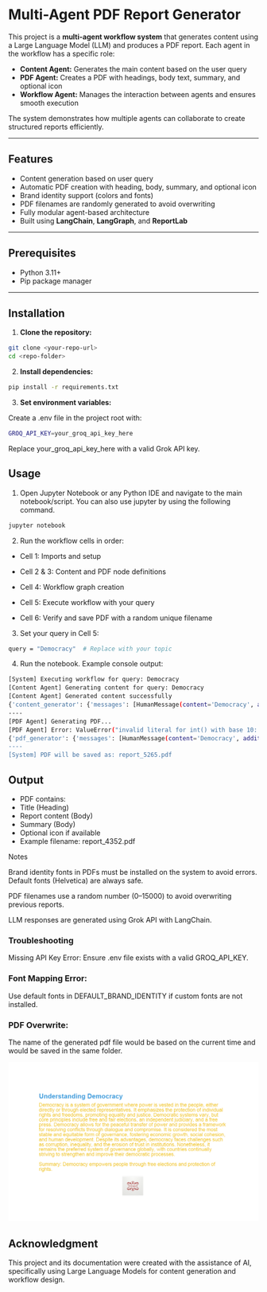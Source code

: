 # Multi-Agent PDF Report Generator

This project is a **multi-agent workflow system** that generates content using a Large Language Model (LLM) and produces a PDF report. Each agent in the workflow has a specific role:

- **Content Agent:** Generates the main content based on the user query  
- **PDF Agent:** Creates a PDF with headings, body text, summary, and optional icon  
- **Workflow Agent:** Manages the interaction between agents and ensures smooth execution  

The system demonstrates how multiple agents can collaborate to create structured reports efficiently.

---

## Features

- Content generation based on user query
- Automatic PDF creation with heading, body, summary, and optional icon
- Brand identity support (colors and fonts)
- PDF filenames are randomly generated to avoid overwriting
- Fully modular agent-based architecture
- Built using **LangChain**, **LangGraph**, and **ReportLab**

---

## Prerequisites

- Python 3.11+
- Pip package manager

---

## Installation

1. **Clone the repository:**

```bash
git clone <your-repo-url>
cd <repo-folder>
```

2. **Install dependencies:**

```bash
pip install -r requirements.txt
```

3. **Set environment variables:**

Create a .env file in the project root with:
```bash
GROQ_API_KEY=your_groq_api_key_here
```
Replace your_groq_api_key_here with a valid Grok API key.


## Usage

1. Open Jupyter Notebook or any Python IDE and navigate to the main notebook/script. You can also use jupyter by using the following command.
```bash
jupyter notebook
```
2. Run the workflow cells in order:

- Cell 1: Imports and setup

- Cell 2 & 3: Content and PDF node definitions

- Cell 4: Workflow graph creation

- Cell 5: Execute workflow with your query

- Cell 6: Verify and save PDF with a random unique filename

3. Set your query in Cell 5:
```bash
query = "Democracy"  # Replace with your topic
```
4. Run the notebook. Example console output:
```bash
[System] Executing workflow for query: Democracy
[Content Agent] Generating content for query: Democracy
[Content Agent] Generated content successfully
{'content_generator': {'messages': [HumanMessage(content='Democracy', additional_kwargs={}, response_metadata={}, id='f5185537-f4eb-449b-b508-5bf0589bf7db'), HumanMessage(content='{"title": "Understanding Democracy", "report": "Democracy is a system of government where power is vested in the people, either directly or through elected representatives. It provides a framework for the protection of individual rights and freedoms, promoting equality and justice. Democratic systems often include elements such as free and fair elections, an independent judiciary, and a free press. These components work together to ensure accountability, transparency, and the rule of law. In a democratic society, citizens have the right to participate in the decision-making process, express their opinions, and hold their leaders accountable. The principles of democracy are fundamental to the functioning of modern societies, fostering stability, peace, and economic growth.", "summary": "Democracy empowers people through fair representation and rights", "brand_identity": {"colors": {"primary": "blue", "secondary": "orange"}, "fonts": {"heading": "Arial", "body": "Calibri"}}, "icon_path": "C:\\\\Users\\\\areeb\\\\Desktop\\\\New folder (2)\\\\MultiAgents_Task\\\\icon.png"}', additional_kwargs={}, response_metadata={}, name='content_generator', id='6a149bd7-90b7-4bb4-a1ac-7be00964025c')]}}
----
[PDF Agent] Generating PDF...
[PDF Agent] Error: ValueError("invalid literal for int() with base 10: 'blue'")
{'pdf_generator': {'messages': [HumanMessage(content='Democracy', additional_kwargs={}, response_metadata={}, id='f5185537-f4eb-449b-b508-5bf0589bf7db'), HumanMessage(content='{"title": "Understanding Democracy", "report": "Democracy is a system of government where power is vested in the people, either directly or through elected representatives. It provides a framework for the protection of individual rights and freedoms, promoting equality and justice. Democratic systems often include elements such as free and fair elections, an independent judiciary, and a free press. These components work together to ensure accountability, transparency, and the rule of law. In a democratic society, citizens have the right to participate in the decision-making process, express their opinions, and hold their leaders accountable. The principles of democracy are fundamental to the functioning of modern societies, fostering stability, peace, and economic growth.", "summary": "Democracy empowers people through fair representation and rights", "brand_identity": {"colors": {"primary": "blue", "secondary": "orange"}, "fonts": {"heading": "Arial", "body": "Calibri"}}, "icon_path": "C:\\\\Users\\\\areeb\\\\Desktop\\\\New folder (2)\\\\MultiAgents_Task\\\\icon.png"}', additional_kwargs={}, response_metadata={}, name='content_generator', id='6a149bd7-90b7-4bb4-a1ac-7be00964025c'), HumanMessage(content='PDF node error: ValueError("invalid literal for int() with base 10: \'blue\'")', additional_kwargs={}, response_metadata={}, id='217b74fd-350c-498e-8e41-1c223e474f9a')]}}
----
[System] PDF will be saved as: report_5265.pdf

```

## Output

- PDF contains:
- Title (Heading)
- Report content (Body)
- Summary (Body)
- Optional icon if available
- Example filename: report_4352.pdf



Notes

Brand identity fonts in PDFs must be installed on the system to avoid errors. Default fonts (Helvetica) are always safe.

PDF filenames use a random number (0–15000) to avoid overwriting previous reports.

LLM responses are generated using Grok API with LangChain.

### Troubleshooting

Missing API Key Error: Ensure .env file exists with a valid GROQ_API_KEY.

### Font Mapping Error: 
Use default fonts in DEFAULT_BRAND_IDENTITY if custom fonts are not installed.

### PDF Overwrite: 
The name of the generated pdf file would be based on the current time and would be saved in the same folder.

![Project Logo](output.png)


## Acknowledgment

This project and its documentation were created with the assistance of AI, specifically using Large Language Models for content generation and workflow design.